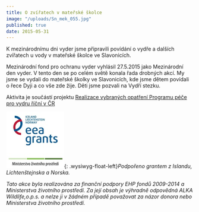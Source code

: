 ```yaml
---
title: O zvířatech v mateřské školce
image: "/uploads/Sn_mek_055.jpg"
published: true
date: 2015-05-31
---
```

K mezinárodnímu dni vyder jsme připravili povídání o vydře a dalších
zvířatech u vody v mateřské školce ve Slavonicích.

Mezinárodní fond pro ochranu vyder vyhlásil 27.5.2015 jako Mezinárodní den vyder. V tento den se po celém světě konala řada drobných akcí. My jsme se vydali do mateřské školky ve Slavonicích, kde jsme dětem povídali o řece Dyji a co vše zde žije. Děti jsme pozvali na Vydří stezku.

Aktivita je součástí projektu
[Realizace vybraných opatření Programu péče pro vydru říční v ČR][1]

![](/uploads/loga_mgs_stojato_mm.jpg){: .wysiwyg-float-left}*Podpořeno
grantem z Islandu, Lichtenštejnska a Norska.*

*Tato akce byla realizována za finanční podpory EHP fondů 2009-2014 a
Ministerstva životního prostředí. Za její obsah je výhradně odpovědná
ALKA Wildlife,o.p.s. a nelze ji v žádném případě považovat za názor
donora nebo Ministerstva životního prostředí.*


[1]: http://www.vydryonline.cz/o-nas/projekt
